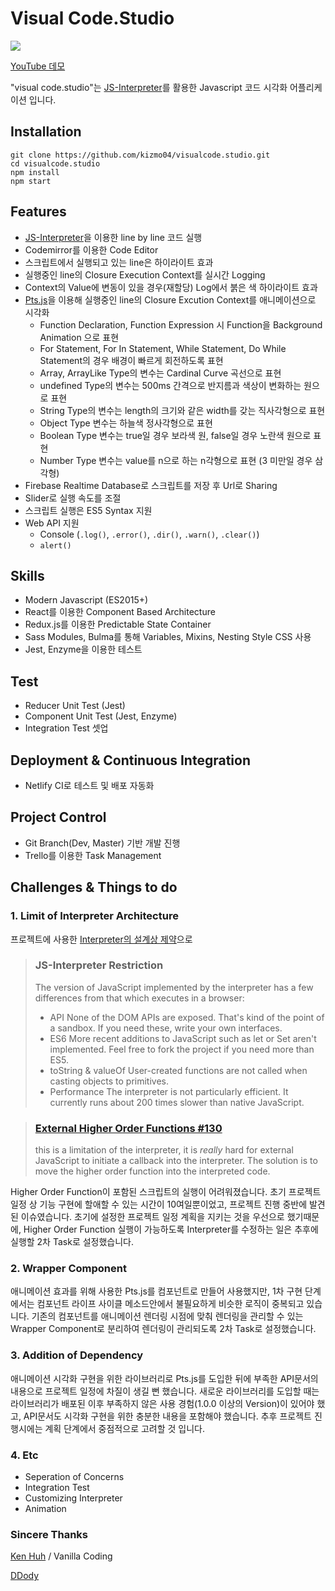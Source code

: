 # Visual Code.Studio

![](README.assets/visualcode.studio.gif)

[YouTube 데모](https://youtu.be/tiP9faHD5Zc)

"visual code.studio"는 [JS-Interpreter](https://github.com/NeilFraser/JS-Interpreter)를 활용한 Javascript 코드 시각화 어플리케이션 입니다.



## Installation

```shell
git clone https://github.com/kizmo04/visualcode.studio.git
cd visualcode.studio
npm install
npm start
```



## Features

- [JS-Interpreter](https://github.com/NeilFraser/JS-Interpreter)을 이용한 line by line 코드 실행
- Codemirror를 이용한 Code Editor
- 스크립트에서 실행되고 있는 line은 하이라이트 효과
- 실행중인 line의 Closure Execution Context를 실시간 Logging
- Context의 Value에 변동이 있을 경우(재할당) Log에서 붉은 색 하이라이트 효과
- [Pts.js](https://ptsjs.org)을 이용해 실행중인 line의 Closure Excution Context를 애니메이션으로 시각화
  - Function Declaration, Function Expression 시 Function을 Background Animation 으로 표현
  - For Statement, For In Statement, While Statement, Do While Statement의 경우 배경이 빠르게 회전하도록 표현
  - Array, ArrayLike Type의 변수는 Cardinal Curve 곡선으로 표현
  - undefined Type의 변수는 500ms 간격으로 반지름과 색상이 변화하는 원으로 표현
  - String Type의 변수는 length의 크기와 같은 width를 갖는 직사각형으로 표현
  - Object Type 변수는 하늘색 정사각형으로 표현
  - Boolean Type 변수는 true일 경우 보라색 원, false일 경우 노란색 원으로 표현
  - Number Type 변수는 value를 n으로 하는 n각형으로 표현 (3 미만일 경우 삼각형)
- Firebase Realtime Database로 스크립트를 저장 후 Url로 Sharing
- Slider로 실행 속도를 조절
- 스크립트 실행은 ES5 Syntax 지원
- Web API 지원
  - Console (`.log()`, `.error()`, `.dir()`, `.warn()`, `.clear()`)
  - `alert()`



## Skills

- Modern Javascript (ES2015+)
- React를 이용한 Component Based Architecture
- Redux.js를 이용한 Predictable State Container
- Sass Modules, Bulma를 통해 Variables, Mixins, Nesting Style CSS 사용
- Jest, Enzyme을 이용한 테스트



## Test

- Reducer Unit Test (Jest)
- Component Unit Test (Jest, Enzyme)
- Integration Test 셋업



## Deployment & Continuous Integration

- Netlify CI로 테스트 및 배포 자동화



## Project Control

- Git Branch(Dev, Master) 기반 개발 진행
- Trello를 이용한 Task Management



## Challenges & Things to do

### 1. Limit of Interpreter Architecture

프로젝트에 사용한 [Interpreter의 설계상 제약](https://github.com/NeilFraser/JS-Interpreter/issues/130)으로

> ### JS-Interpreter Restriction
>
> The version of JavaScript implemented by the interpreter has a few differences from that which executes in a browser:
>
> - API
>   None of the DOM APIs are exposed. That's kind of the point of a sandbox. If you need these, write your own interfaces.
> - ES6
>   More recent additions to JavaScript such as let or Set aren't implemented. Feel free to fork the project if you need more than ES5.
> - toString & valueOf
>   User-created functions are not called when casting objects to primitives.
> - Performance
>   The interpreter is not particularly efficient. It currently runs about 200 times slower than native JavaScript.

> ### [External Higher Order Functions #130](https://github.com/NeilFraser/JS-Interpreter/issues/130)
>
> this is a limitation of the interpreter, it is *really* hard for external JavaScript to initiate a callback into the interpreter. The solution is to move the higher order function into the interpreted code.

Higher Order Function이 포함된 스크립트의 실행이 어려워졌습니다. 초기 프로젝트 일정 상 기능 구현에 할애할 수 있는 시간이 10여일뿐이었고, 프로젝트 진행 중반에 발견된 이슈였습니다. 초기에 설정한 프로젝트 일정 계획을 지키는 것을 우선으로 했기때문에, Higher Order Function 실행이 가능하도록 Interpreter를 수정하는 일은 추후에 실행할 2차 Task로 설정했습니다. 



### 2. Wrapper Component

애니메이션 효과를 위해 사용한 Pts.js를 컴포넌트로 만들어 사용했지만, 1차 구현 단계에서는 컴포넌트 라이프 사이클 메소드안에서 불필요하게 비슷한 로직이 중복되고 있습니다. 기존의 컴포넌트를 애니메이션 렌더링 시점에 맞춰 렌더링을 관리할 수 있는 Wrapper Component로 분리하여 렌더링이 관리되도록 2차 Task로 설정했습니다.



### 3. Addition of Dependency

애니메이션 시각화 구현을 위한 라이브러리로 Pts.js를 도입한 뒤에 부족한 API문서의 내용으로 프로젝트 일정에 차질이 생길 뻔 했습니다. 새로운 라이브러리를 도입할 때는 라이브러리가 배포된 이후 부족하지 않은 사용 경험(1.0.0 이상의 Version)이 있어야 했고, API문서도 시각화 구현을 위한 충분한 내용을 포함해야 했습니다. 추후 프로젝트 진행시에는 계획 단계에서 중점적으로 고려할 것 입니다.



### 4. Etc

- Seperation of Concerns
- Integration Test
- Customizing Interpreter
- Animation



### Sincere Thanks

[Ken Huh](https://github.com/Ken123777) / Vanilla Coding

[DDody](https://github.com/DDODY)

